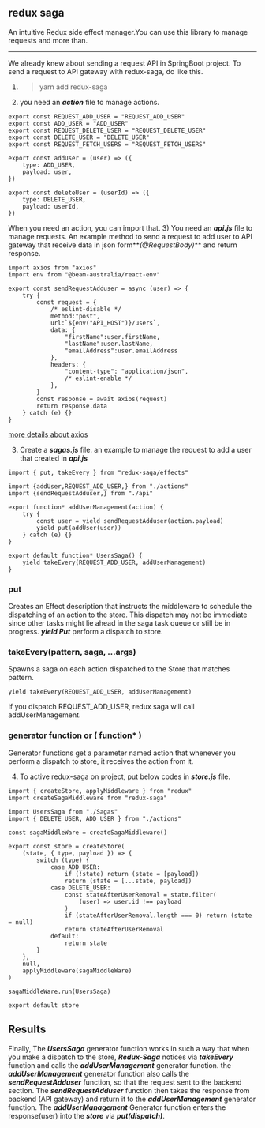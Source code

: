 ## redux saga
An intuitive Redux side effect manager.You can use this library to manage requests and more than.
___
We already knew about sending a request API in SpringBoot project.
To send a request to API gateway with redux-saga, do like this.

1) > yarn add redux-saga

2) you need an **_action_** file to manage actions.    
```
export const REQUEST_ADD_USER = "REQUEST_ADD_USER"
export const ADD_USER = "ADD_USER"
export const REQUEST_DELETE_USER = "REQUEST_DELETE_USER"
export const DELETE_USER = "DELETE_USER"
export const REQUEST_FETCH_USERS = "REQUEST_FETCH_USERS"

export const addUser = (user) => ({
	type: ADD_USER,
	payload: user,
})

export const deleteUser = (userId) => ({
	type: DELETE_USER,
	payload: userId,
})
```

When you need an action, you can import that.
3) You need an **_api.js_** file to manage requests.
An example method to send a request to add user to API gateway that receive data in json form**_(@RequestBody)_**
and return response.   
```
import axios from "axios"
import env from "@beam-australia/react-env"

export const sendRequestAdduser = async (user) => {
	try {
		const request = {
			/* eslint-disable */
			method:"post",
			url:`${env("API_HOST")}/users`,
			data: {
				"firstName":user.firstName,
				"lastName":user.lastName,
				"emailAddress":user.emailAddress
			},
			headers: {
				"content-type": "application/json",
				/* eslint-enable */
			},
		}
		const response = await axios(request)
		return response.data
	} catch (e) {}
}
```
[more details about axios](https://blog.logrocket.com/how-to-make-http-requests-like-a-pro-with-axios/)

3) Create a **_sagas.js_** file.
an example to manage the request to add a user that created in **_api.js_**
```
import { put, takeEvery } from "redux-saga/effects"

import {addUser,REQUEST_ADD_USER,} from "./actions"
import {sendRequestAdduser,} from "./api"

export function* addUserManagement(action) {
	try {
		const user = yield sendRequestAdduser(action.payload)
		yield put(addUser(user))
	} catch (e) {}
}

export default function* UsersSaga() {
	yield takeEvery(REQUEST_ADD_USER, addUserManagement)
}
```

### put
Creates an Effect description that instructs the middleware to schedule the dispatching of an action to the store.
This dispatch may not be immediate since other tasks might lie ahead in the saga task queue or still be in progress.
**_yield Put_** perform a dispatch to store.

### takeEvery(pattern, saga, ...args)
Spawns a saga on each action dispatched to the Store that matches pattern.
```	
yield takeEvery(REQUEST_ADD_USER, addUserManagement)
```
If you dispatch REQUEST_ADD_USER, redux saga will call addUserManagement.

### generator function or ( function* )
Generator functions get a parameter named action that whenever you perform a dispatch to store, it receives the action from it.

4) To active redux-saga on project, put below codes in **_store.js_** file.
```
import { createStore, applyMiddleware } from "redux"
import createSagaMiddleware from "redux-saga"

import UsersSaga from "./Sagas"
import { DELETE_USER, ADD_USER } from "./actions"

const sagaMiddleWare = createSagaMiddleware()

export const store = createStore(
	(state, { type, payload }) => {
		switch (type) {
			case ADD_USER:
				if (!state) return (state = [payload])
				return (state = [...state, payload])
			case DELETE_USER:
				const stateAfterUserRemoval = state.filter(
					(user) => user.id !== payload
				)
				if (stateAfterUserRemoval.length === 0) return (state = null)
				return stateAfterUserRemoval
			default:
				return state
		}
	},
	null,
	applyMiddleware(sagaMiddleWare)
)

sagaMiddleWare.run(UsersSaga)

export default store
```   
 
## Results
Finally, The **_UsersSaga_** generator function works in such a way that when you make a dispatch to the store,
**_Redux-Saga_** notices via **_takeEvery_** function and calls the **_addUserManagement_** generator function.
the **_addUserManagement_** generator function also calls the **_sendRequestAdduser_** function, so that the request 
sent to the backend section.
The **_sendRequestAdduser_** function then takes the response from backend (API gateway) and return it to the
**_addUserManagement_** generator function. The **_addUserManagement_** Generator function enters the response(user)
into the **_store_** via **_put(dispatch)_**.
